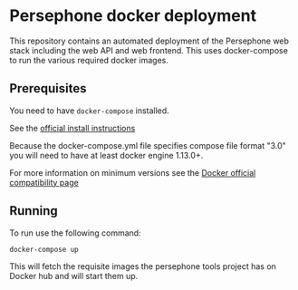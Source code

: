 # Persephone docker deployment

This repository contains an automated deployment of the Persephone web stack including the web API and web frontend.
This uses docker-compose to run the various required docker images.

## Prerequisites

You need to have `docker-compose` installed.

See the [official install instructions](https://docs.docker.com/compose/install/)

Because the docker-compose.yml file specifies compose file format "3.0" you will need to have at least docker engine 1.13.0+.

For more information on minimum versions see the [Docker official compatibility page](https://docs.docker.com/compose/compose-file/compose-versioning/#compatibility-matrix)

## Running

To run use the following command:

```sh
docker-compose up
```

This will fetch the requisite images the persephone tools project has on Docker hub and will start them up.
